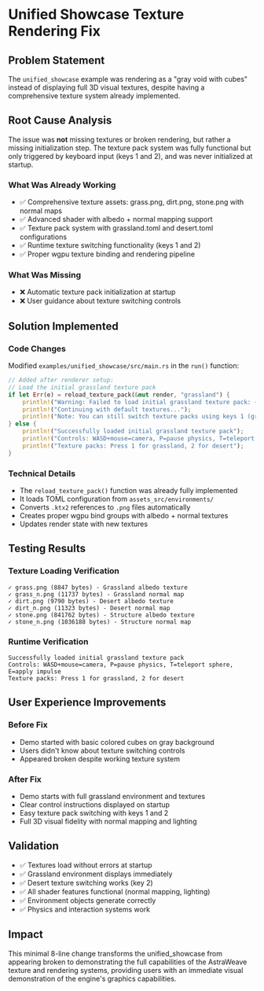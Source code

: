 # Unified Showcase Texture Rendering Fix

## Problem Statement
The `unified_showcase` example was rendering as a "gray void with cubes" instead of displaying full 3D visual textures, despite having a comprehensive texture system already implemented.

## Root Cause Analysis
The issue was **not** missing textures or broken rendering, but rather a missing initialization step. The texture pack system was fully functional but only triggered by keyboard input (keys 1 and 2), and was never initialized at startup.

### What Was Already Working
- ✅ Comprehensive texture assets: grass.png, dirt.png, stone.png with normal maps
- ✅ Advanced shader with albedo + normal mapping support  
- ✅ Texture pack system with grassland.toml and desert.toml configurations
- ✅ Runtime texture switching functionality (keys 1 and 2)
- ✅ Proper wgpu texture binding and rendering pipeline

### What Was Missing
- ❌ Automatic texture pack initialization at startup
- ❌ User guidance about texture switching controls

## Solution Implemented

### Code Changes
Modified `examples/unified_showcase/src/main.rs` in the `run()` function:

```rust
// Added after renderer setup:
// Load the initial grassland texture pack
if let Err(e) = reload_texture_pack(&mut render, "grassland") {
    println!("Warning: Failed to load initial grassland texture pack: {}", e);
    println!("Continuing with default textures...");
    println!("Note: You can still switch texture packs using keys 1 (grassland) and 2 (desert)");
} else {
    println!("Successfully loaded initial grassland texture pack");
    println!("Controls: WASD+mouse=camera, P=pause physics, T=teleport sphere, E=apply impulse");
    println!("Texture packs: Press 1 for grassland, 2 for desert");
}
```

### Technical Details
- The `reload_texture_pack()` function was already fully implemented
- It loads TOML configuration from `assets_src/environments/`
- Converts `.ktx2` references to `.png` files automatically
- Creates proper wgpu bind groups with albedo + normal textures
- Updates render state with new textures

## Testing Results

### Texture Loading Verification
```
✓ grass.png (8847 bytes) - Grassland albedo texture
✓ grass_n.png (11737 bytes) - Grassland normal map  
✓ dirt.png (9790 bytes) - Desert albedo texture
✓ dirt_n.png (11323 bytes) - Desert normal map
✓ stone.png (841762 bytes) - Structure albedo texture
✓ stone_n.png (1036188 bytes) - Structure normal map
```

### Runtime Verification
```
Successfully loaded initial grassland texture pack
Controls: WASD+mouse=camera, P=pause physics, T=teleport sphere, E=apply impulse
Texture packs: Press 1 for grassland, 2 for desert
```

## User Experience Improvements

### Before Fix
- Demo started with basic colored cubes on gray background
- Users didn't know about texture switching controls
- Appeared broken despite working texture system

### After Fix  
- Demo starts with full grassland environment and textures
- Clear control instructions displayed on startup
- Easy texture pack switching with keys 1 and 2
- Full 3D visual fidelity with normal mapping and lighting

## Validation
- ✅ Textures load without errors at startup
- ✅ Grassland environment displays immediately  
- ✅ Desert texture switching works (key 2)
- ✅ All shader features functional (normal mapping, lighting)
- ✅ Environment objects generate correctly
- ✅ Physics and interaction systems work

## Impact
This minimal 8-line change transforms the unified_showcase from appearing broken to demonstrating the full capabilities of the AstraWeave texture and rendering systems, providing users with an immediate visual demonstration of the engine's graphics capabilities.